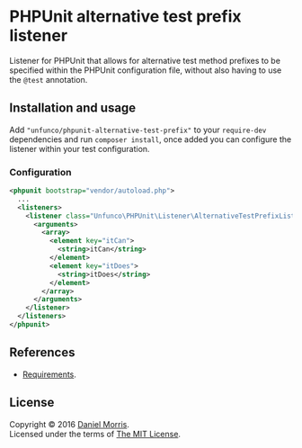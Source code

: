 # PHPUnit alternative test prefix listener

Listener for PHPUnit that allows for alternative test method prefixes to be specified within the PHPUnit configuration
file, without also having to use the `@test` annotation.

## Installation and usage

Add `"unfunco/phpunit-alternative-test-prefix"` to your `require-dev` dependencies and run `composer install`, once
added you can configure the listener within your test configuration.

### Configuration

```xml
<phpunit bootstrap="vendor/autoload.php">
  ...
  <listeners>
    <listener class="Unfunco\PHPUnit\Listener\AlternativeTestPrefixListener">
      <arguments>
        <array>
          <element key="itCan">
            <string>itCan</string>
          </element>
          <element key="itDoes">
            <string>itDoes</string>
          </element>
        </array>
      </arguments>
    </listener>
  </listeners>
</phpunit>
```

## References

* [Requirements](https://github.com/sebastianbergmann/phpunit/pull/2047).

## License

Copyright © 2016 [Daniel Morris](https://github.com/unfunco).  
Licensed under the terms of [The MIT License](LICENSE.md).
